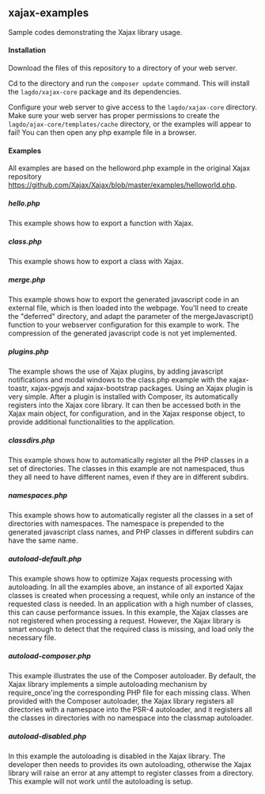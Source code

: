 ## xajax-examples

Sample codes demonstrating the Xajax library usage.

#### Installation

Download the files of this repository to a directory of your web server.

Cd to the directory and run the `composer update` command.
This will install the `lagdo/xajax-core` package and its dependencies.

Configure your web server to give access to the `lagdo/xajax-core` directory. 
Make sure your web server has proper permissions to create the `lagdo/ajax-core/templates/cache` directory, or the examples will appear to fail! 
You can then open any php example file in a browser.

#### Examples

All examples are based on the helloword.php example in the original Xajax repository https://github.com/Xajax/Xajax/blob/master/examples/helloworld.php.

##### hello.php

This example shows how to export a function with Xajax.

##### class.php

This example shows how to export a class with Xajax.

##### merge.php

This example shows how to export the generated javascript code in an external file, which is then loaded into the webpage.
You'll need to create the "deferred" directory, and adapt the parameter of the mergeJavascript() function to your webserver configuration for this example to work.
The compression of the generated javascript code is not yet implemented.

##### plugins.php

The example shows the use of Xajax plugins, by adding javascript notifications and modal windows to the class.php example with the xajax-toastr, xajax-pgwjs and xajax-bootstrap packages.
Using an Xajax plugin is very simple. After a plugin is installed with Composer, its automatically registers into the Xajax core library. It can then be accessed both in the Xajax main object, for configuration, and in the Xajax response object, to provide additional functionalities to the application.

##### classdirs.php

This example shows how to automatically register all the PHP classes in a set of directories.
The classes in this example are not namespaced, thus they all need to have different names, even if they are in different subdirs.

##### namespaces.php

This example shows how to automatically register all the classes in a set of directories with namespaces.
The namespace is prepended to the generated javascript class names, and PHP classes in different subdirs can have the same name.

##### autoload-default.php

This example shows how to optimize Xajax requests processing with autoloading.
In all the examples above, an instance of all exported Xajax classes is created when processing a request, while only an instance of the requested class is needed. In an application with a high number of classes, this can cause performance issues.
In this example, the Xajax classes are not registered when processing a request. However, the Xajax library is smart enough to detect that the required class is missing, and load only the necessary file.

##### autoload-composer.php

This example illustrates the use of the Composer autoloader.
By default, the Xajax library implements a simple autoloading mechanism by require_once'ing the corresponding PHP file for each missing class. When provided with the Composer autoloader, the Xajax library registers all directories with a namespace into the PSR-4 autoloader, and it registers all the classes in directories with no namespace into the classmap autoloader.

##### autoload-disabled.php

In this example the autoloading is disabled in the Xajax library.
The developer then needs to provides its own autoloading, otherwise the Xajax library will raise an error at any attempt to register classes from a directory.
This example will not work until the autoloading is setup.
